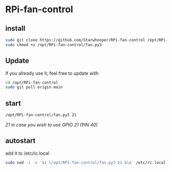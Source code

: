 # RPi-fan-control

## install ##
```bash
sudo git clone https://github.com/Starwhooper/RPi-fan-control /opt/RPi-fan-control
sudo chmod +x /opt/RPi-fan-control/fan.py3
```

## Update ##
If you already use it, feel free to update with
```bash
cd /opt/RPi-fan-control
sudo git pull origin main
```

## start ##
```bash
/opt/RPi-fan-control/fan.py3 21
```
_21 in case you wish to use GPIO 21 (PIN 40)_

## autostart ## 
add it to /etc/rc.local
```bash
sudo sed -i -e '$i \/opt/RPi-fan-control/fan.py3 21 &\n' /etc/rc.local
```
